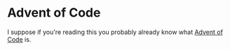 # Advent of Code

I suppose if you're reading this you probably already know what [Advent of Code](https://adventofcode.com/) is.
